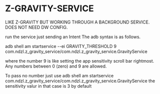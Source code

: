 # Z-GRAVITY-SERVICE
LIKE Z-GRAVITY BUT WORKING THROUGH A BACKGROUND SERVICE. DOES NOT NEED DW CONFIG.

run the service just sending an Intent 
The adb syntax is as follows.

adb shell am startservice --ei GRAVITY_THRESHOLD 9 com.ndzl.z_gravity_service/com.ndzl.z_gravity_service.GravityService

where the number 9 is like setting the app sensitivity scroll bar rightmost.
Any numbers between 0 (zero) and 9 are allowed.

To pass no number just use
adb shell am startservice com.ndzl.z_gravity_service/com.ndzl.z_gravity_service.GravityService 
the sensitivity valur in that case is 3 by default
